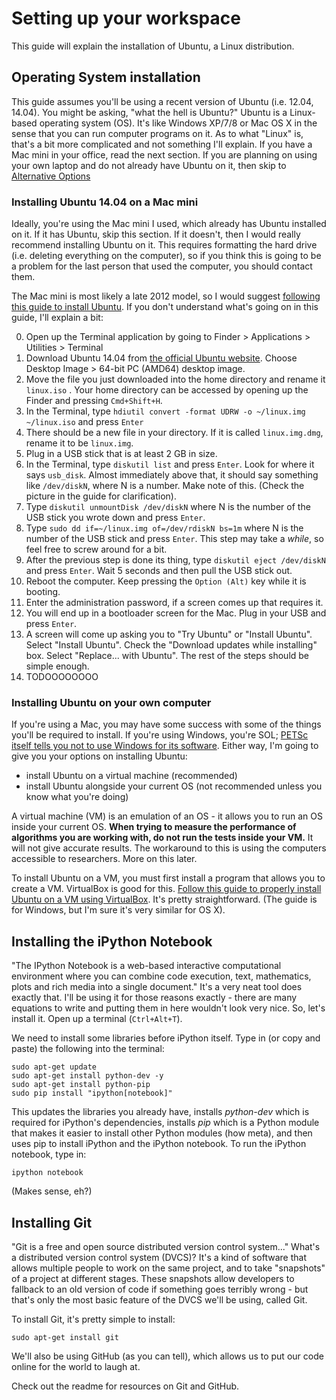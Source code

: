 # Setting up your workspace
This guide will explain the installation of Ubuntu, a Linux distribution.

## Operating System installation
This guide assumes you'll be using a recent version of Ubuntu (i.e. 12.04, 14.04). You might be asking, "what the hell is Ubuntu?" Ubuntu is a Linux-based operating system (OS). It's like Windows XP/7/8 or Mac OS X in the sense that you can run computer programs on it. As to what "Linux" is, that's a bit more complicated and not something I'll explain. If you have a Mac mini in your office, read the next section. If you are planning on using your own laptop and do not already have Ubuntu on it, then skip to [Alternative Options](#AlternativeOptions)

### Installing Ubuntu 14.04 on a Mac mini
Ideally, you're using the Mac mini I used, which already has Ubuntu installed on it. If it has Ubuntu, skip this section. If it doesn't, then I would really recommend installing Ubuntu on it. This requires formatting the hard drive (i.e. deleting everything on the computer), so if you think this is going to be a problem for the last person that used the computer, you should contact them.

The Mac mini is most likely a late 2012 model, so I would suggest [following this guide to install Ubuntu](https://theredblacktree.wordpress.com/2014/07/29/installation-guide-for-linux-mint-17-ubuntu-14-04-on-apple-mac-mini-late-2012/). If you don't understand what's going on in this guide, I'll explain a bit:

0.	Open up the Terminal application by going to Finder > Applications > Utilities > Terminal
1.	Download Ubuntu 14.04 from [the official Ubuntu website](http://releases.ubuntu.com/14.04/). Choose Desktop Image > 64-bit PC (AMD64) desktop image.
2.	Move the file you just downloaded into the home directory and rename it `linux.iso` . Your home directory can be accessed by opening up the Finder and pressing `Cmd+Shift+H`.
3.	In the Terminal, type `hdiutil convert -format UDRW -o ~/linux.img ~/linux.iso` and press `Enter`
4.	There should be a new file in your directory. If it is called `linux.img.dmg`, rename it to be `linux.img`.
5.	Plug in a USB stick that is at least 2 GB in size.
6.	In the Terminal, type `diskutil list` and press `Enter`. Look for where it says `usb_disk`. Almost immediately above that, it should say something like `/dev/diskN`, where N is a number. Make note of this. (Check the picture in the guide for clarification).
7.	Type `diskutil unmountDisk /dev/diskN` where N is the number of the USB stick you wrote down and press `Enter`.
8.	Type `sudo dd if=~/linux.img of=/dev/rdiskN bs=1m` where N is the number of the USB stick and press `Enter`. This step may take a *while*, so feel free to screw around for a bit.
9.	After the previous step is done its thing, type `diskutil eject /dev/diskN` and press `Enter`. Wait 5 seconds and then pull the USB stick out.
10.	Reboot the computer. Keep pressing the `Option (Alt)` key while it is booting.
11. Enter the administration password, if a screen comes up that requires it.
12. You will end up in a bootloader screen for the Mac. Plug in your USB and press `Enter`.
13. A screen will come up asking you to "Try Ubuntu" or "Install Ubuntu". Select "Install Ubuntu". Check the "Download updates while installing" box. Select "Replace... with Ubuntu". The rest of the steps should be simple enough.
14. TODOOOOOOOO

### Installing Ubuntu on your own computer
If you're using a Mac, you may have some success with some of the things you'll be required to install. If you're using Windows, you're SOL; [PETSc itself tells you not to use Windows for its software](http://www.mcs.anl.gov/petsc/documentation/installation.html#windows). Either way, I'm going to give you your options on installing Ubuntu:

- install Ubuntu on a virtual machine (recommended)
- install Ubuntu alongside your current OS (not recommended unless you know what you're doing)

A virtual machine (VM) is an emulation of an OS - it allows you to run an OS inside your current OS. **When trying to measure the performance of algorithms you are working with, do not run the tests inside your VM.** It will not give accurate results. The workaround to this is using the computers accessible to researchers. More on this later.

To install Ubuntu on a VM, you must first install a program that allows you to create a VM. VirtualBox is good for this. [Follow this guide to properly install Ubuntu on a VM using VirtualBox](http://www.wikihow.com/Install-Ubuntu-on-VirtualBox). It's pretty straightforward. (The guide is for Windows, but I'm sure it's very similar for OS X).

## Installing the iPython Notebook
"The IPython Notebook is a web-based interactive computational environment where you can combine code execution, text, mathematics, plots and rich media into a single document." It's a very neat tool does exactly that. I'll be using it for those reasons exactly - there are many equations to write and putting them in here wouldn't look very nice. So, let's install it. Open up a terminal (`Ctrl+Alt+T`).

We need to install some libraries before iPython itself. Type in (or copy and paste) the following into the terminal:

```
sudo apt-get update
sudo apt-get install python-dev -y
sudo apt-get install python-pip
sudo pip install "ipython[notebook]"
```

This updates the libraries you already have, installs *python-dev* which is required for iPython's dependencies, installs *pip* which is a Python module that makes it easier to install other Python modules (how meta), and then uses pip to install iPython and the iPython notebook. To run the iPython notebook, type in:

```
ipython notebook
```

(Makes sense, eh?)

## Installing Git
"Git is a free and open source distributed version control system..." What's a distributed version control system (DVCS)? It's a kind of software that allows multiple people to work on the same project, and to take "snapshots" of a project at different stages. These snapshots allow developers to fallback to an old version of code if something goes terribly wrong - but that's only the most basic feature of the DVCS we'll be using, called Git.

To install Git, it's pretty simple to install:

```
sudo apt-get install git
```

We'll also be using GitHub (as you can tell), which allows us to put our code online for the world to laugh at.

Check out the readme for resources on Git and GitHub.